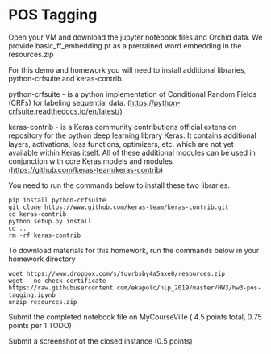 # POS Tagging

Open your VM and download the jupyter notebook files and Orchid data.
We provide basic_ff_embedding.pt as a pretrained word embedding in the resources.zip 

For this demo and homework you will need to install additional libraries, python-crfsuite and keras-contrib.

python-crfsuite - is a python implementation of Conditional Random Fields (CRFs) for labeling sequential data.
(https://python-crfsuite.readthedocs.io/en/latest/)

keras-contrib - is a Keras community contributions official extension repository for the python deep learning library Keras. It contains additional layers, activations, loss functions, optimizers, etc. which are not yet available within Keras itself. All of these additional modules can be used in conjunction with core Keras models and modules.
(https://github.com/keras-team/keras-contrib)

You need to run the commands below to install these two libraries.

```
pip install python-crfsuite
git clone https://www.github.com/keras-team/keras-contrib.git
cd keras-contrib
python setup.py install
cd ..
rm -rf keras-contrib
```

To download materials for this homework, run the commands below in your homework directory

```
wget https://www.dropbox.com/s/tuvrbsby4a5axe0/resources.zip
wget --no-check-certificate https://raw.githubusercontent.com/ekapolc/nlp_2019/master/HW3/hw3-pos-tagging.ipynb
unzip resources.zip
```

Submit the completed notebook file on MyCourseVille ( 4.5 points total, 0.75 points per 1 TODO)

Submit a screenshot of the closed instance (0.5 points)
